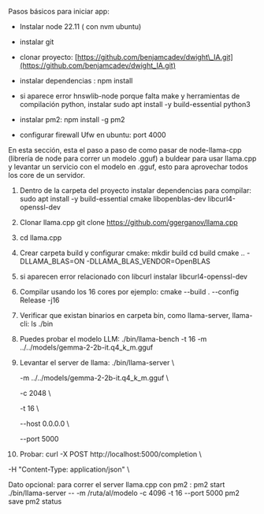 


Pasos básicos para iniciar app:

*   Instalar node 22.11 ( con nvm ubuntu)
    
*   instalar git
    
*   clonar proyecto: [https://github.com/benjamcadev/dwight\_IA.git](https://github.com/benjamcadev/dwight_IA.git)
    
*   instalar dependencias : npm install
    
*   si aparece error hnswlib-node porque falta make y herramientas de compilación python, instalar sudo apt install -y build-essential python3
    
*   instalar pm2: npm install -g pm2
    
*   configurar firewall Ufw en ubuntu: port 4000
    

En esta sección, esta el paso a paso de como pasar de node-llama-cpp (librería de node para correr un modelo .gguf) a buldear para usar llama.cpp y levantar un servicio con el modelo en .gguf, esto para aprovechar todos los core de un servidor.

1.  Dentro de la carpeta del proyecto instalar dependencias para compilar: sudo apt install -y build-essential cmake libopenblas-dev libcurl4-openssl-dev
    
2.  Clonar llama.cpp git clone https://github.com/ggerganov/llama.cpp
    
3.  cd llama.cpp
    
4.  Crear carpeta build y configurar cmake: mkdir build cd build cmake .. -DLLAMA\_BLAS=ON -DLLAMA\_BLAS\_VENDOR=OpenBLAS
    
5.  si aparecen error relacionado con libcurl instalar libcurl4-openssl-dev
    
6.  Compilar usando los 16 cores por ejemplo: cmake --build . --config Release -j16
    
7.  Verificar que existan binarios en carpeta bin, como llama-server, llama-cli: ls ./bin
    
8.  Puedes probar el modelo LLM: ./bin/llama-bench -t 16 -m ../../models/gemma-2-2b-it.q4\_k\_m.gguf
    
9.  Levantar el server de llama: ./bin/llama-server \\
    
    \-m ../../models/gemma-2-2b-it.q4\_k\_m.gguf \\
    
    \-c 2048 \\
    
    \-t 16 \\
    
    \--host 0.0.0.0 \\
    
    \--port 5000
    

10. Probar: curl -X POST http://localhost:5000/completion \\

\-H "Content-Type: application/json" \\

Dato opcional: para correr el server llama.cpp con pm2 : 
pm2 start ./bin/llama-server -- -m /ruta/al/modelo -c 4096 -t 16 --port 5000
pm2 save
pm2 status
